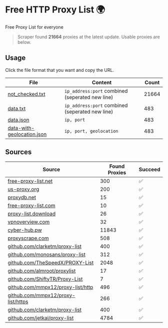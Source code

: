 
# Free HTTP Proxy List 🌍

Free Proxy List for everyone

> Scraper found **21664** proxies at the latest update. Usable proxies are below.

## Usage

Click the file format that you want and copy the URL.


|File|Content|Count|
|----|-------|-----|
|[not_checked.txt](https://raw.githubusercontent.com/yemixzy/proxy-list/main/proxy-list/not_checked.txt)|`ip_address:port` combined (seperated new line)|21664|
|[data.txt](https://raw.githubusercontent.com/yemixzy/proxy-list/main/proxy-list/data.txt)|`ip_address:port` combined (seperated new line)|483|
|[data.json](https://raw.githubusercontent.com/yemixzy/proxy-list/main/proxy-list/data.json)|`ip, port`|483|
|[data-with-geolocation.json](https://raw.githubusercontent.com/yemixzy/proxy-list/main/proxy-list/data-with-geolocation.json)|`ip, port, geolocation`|483|

## Sources

|Source|Found Proxies|Succeed|
|------|-------------|-------|
|[free-proxy-list.net](https://free-proxy-list.net)|300|✅|
|[us-proxy.org](https://www.us-proxy.org)|200|✅|
|[proxydb.net](http://proxydb.net)|15|✅|
|[free-proxy-list.com](https://free-proxy-list.com/?page=&port=&type%5B%5D=http&type%5B%5D=https&up_time=0&search=Search)|10|✅|
|[proxy-list.download](https://www.proxy-list.download/HTTP)|26|✅|
|[vpnoverview.com](https://vpnoverview.com/privacy/anonymous-browsing/free-proxy-servers)|32|✅|
|[cyber-hub.pw](https://cyber-hub.pw/statics/proxy.txt)|11843|✅|
|[proxyscrape.com](https://api.proxyscrape.com/v2/?request=displayproxies&protocol=http&timeout=10000&country=all&ssl=all&anonymity=all)|508|✅|
|[github.com/clarketm/proxy-list](https://raw.githubusercontent.com/clarketm/proxy-list/master/proxy-list-raw.txt)|400|✅|
|[github.com/monosans/proxy-list](https://raw.githubusercontent.com/monosans/proxy-list/main/proxies/http.txt)|312|✅|
|[github.com/TheSpeedX/PROXY-List](https://raw.githubusercontent.com/TheSpeedX/PROXY-List/master/http.txt)|2048|✅|
|[github.com/almroot/proxylist](https://raw.githubusercontent.com/almroot/proxylist/master/list.txt)|17|✅|
|[github.com/ShiftyTR/Proxy-List](https://raw.githubusercontent.com/ShiftyTR/Proxy-List/master/http.txt)|7|✅|
|[github.com/mmpx12/proxy-list/http](https://raw.githubusercontent.com/mmpx12/proxy-list/master/http.txt)|496|✅|
|[github.com/mmpx12/proxy-list/https](https://raw.githubusercontent.com/mmpx12/proxy-list/master/https.txt)|266|✅|
|[github.com/clarketm/proxy-list](https://raw.githubusercontent.com/clarketm/proxy-list/master/proxy-list-raw.txt)|400|✅|
|[github.com/jetkai/proxy-list](https://raw.githubusercontent.com/jetkai/proxy-list/main/online-proxies/txt/proxies.txt)|4784|✅|


